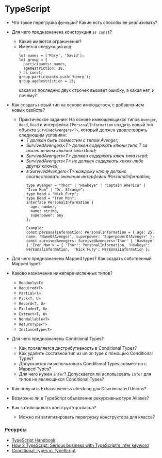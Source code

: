 # TypeScript

* Что такое перегрузка функции? Какие есть способы её реализовать?
* Для чего предназначена конструкция `as const`? 
  * Какие имеются ограничения? 
  * Имеется следующий код:
    ``` 
    let names = ['Mary', 'David'];
    let group = {
      participants: names,
      ageRestriction: 18,
    } as const;
    group.participants.push('Henry');
    group.ageRestriction = 12; 
    ```
    какая из последних двух строчек вызовет ошибку, а какая нет, и почему?
* Как создать новый тип на основе имеющегося, с добавлением новых свойств? 
  * Практическое задание: На основе имеющеющихся типов `Avenger`, `Head`, `Dead` и интерфейса `IPersonalInformation` создать новый тип объекта `SurvivedAvengers<T>`, который должен удовлетворять следующим условиям:
    * _T должен быть совместим с типом Avenger;_
    * _SurvivedAvengers\<T> должен содержать ключи типа T за исключением ключей типа Dead;_
    * _SurvivedAvengers\<T> должен содержать ключ типа Head;_
    * _SurvivedAvengers\<T> не должен содержать каких-либо других ключей;_
    * _в SurvivedAvengers\<T> каждому ключу должно соотвествовать значение интерфейса IPersonalInformation;_
      ```
      type Avenger = "Thor" | "Hawkeye" | "Captain America" | "Iron Man" | "Dr. Strange";
      type Head = "Nick Fury";
      type Dead = "Iron Man";
      interface PersonalInformation { 
        age: number, 
        name: string, 
        superpower: any
      };

      Example:
      const personalInformation: PersonalInformation = { age: 25; name: 'NameOfAvenger', superpower: 'SuperpowerOfAvenger' };
      const survivedAvengers: SurvivedAvengers<'Thor' | 'Hawkeye' | 'Iron Man'> = { 'Thor': PersonalInformation, 'Hawkeye': PersonalInformation,  'Nick Fury': PersonalInformation };
      ```
* Для чего предназначены Mapped types? Как создать собственный Mapped type?
* Каково назначение нижеперечисленных типов?
  * `Readonly<T>`
  * `Required<T>`
  * `Partial<T>`
  * `Pick<T, U>`
  * `Record<T, U>`
  * `Exclude<T, U>`
  * `Extract<T, U>`
  * `NonNullable<T>`
  * `ReturnType<T>`
  * `InstanceType<T>`

* Для чего предназначены Conditional Types? 
  * Как проявляется дистрибутивность в Conditional Types?
  * Как удалить составной тип из union type с помощью Conditional Types?
  * Допускается ли использовать Conditional Types совместно с Mapped Types?
  * Для чего нужен `infer`? Допускается ли использовать `infer` для типов не являющихся Conditional Types? 
* Как получить Exhaustiveness checking для Discriminated Unions?
* Возможно ли в TypeScript объявление рекурсивных type Aliases?
* Как затипизровать конструктор класса?
  * Можно ли затипизировать перегрузку конструктора для класса?

### Ресурсы
* [TypeScript Handbook](https://www.typescriptlang.org/docs/handbook/advanced-types.html)
* [How 2 TypeScript: Serious business with TypeScript's infer keyword](https://dev.to/miracleblue/how-2-typescript-serious-business-with-typescripts-infer-keyword-40i5)
* [Conditional Types in TypeScript](https://mariusschulz.com/blog/conditional-types-in-typescript)